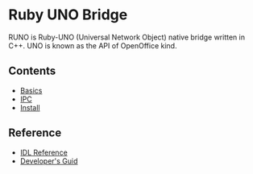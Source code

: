 
# Ruby UNO Bridge

RUNO is Ruby-UNO (Universal Network Object) native bridge 
written in C++. UNO is known as the API of OpenOffice kind.

## Contents

* [Basics](./runo.md)
* [IPC](./ipc.md)
* [Install](./install.md)

## Reference

* [IDL Reference](http://www.openoffice.org/api/docs/common/ref/com/sun/star/module-ix.html)
* [Developer's Guid](http://wiki.openoffice.org/wiki/Documentation/DevGuide/OpenOffice.org_Developers_Guide)

